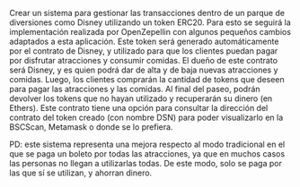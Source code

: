 Crear un sistema para gestionar las transacciones dentro de un parque de diversiones como Disney utilizando un 
token ERC20. Para esto se seguirá la implementación realizada por OpenZepellin con algunos pequeños cambios adaptados a esta
aplicación. 
Este token será generado automáticamente por el contrato de Disney, y utilizado para que los clientes puedan pagar por 
disfrutar atracciones y consumir comidas.
El dueño de este contrato será Disney, y es quien podrá dar de alta y de baja nuevas atracciones y comidas. Luego, 
los clientes comprarán la cantidad de tokens que deseen para pagar las atracciones y las comidas. Al final del paseo, 
podrán devolver los tokens que no hayan utilizado y recuperarán su dinero (en Ethers).
Este contrato tiene una opción para consultar la dirección del contrato del token creado (con nombre DSN) para poder
visualizarlo en la BSCScan, Metamask o donde se lo prefiera.

PD: este sistema representa una mejora respecto al modo tradicional en el que se paga un boleto por todas las atracciones, 
ya que en muchos casos las personas no llegan a utilizarlas todas. De este modo, solo se paga por las que sí se utilizan,
y ahorran dinero.
